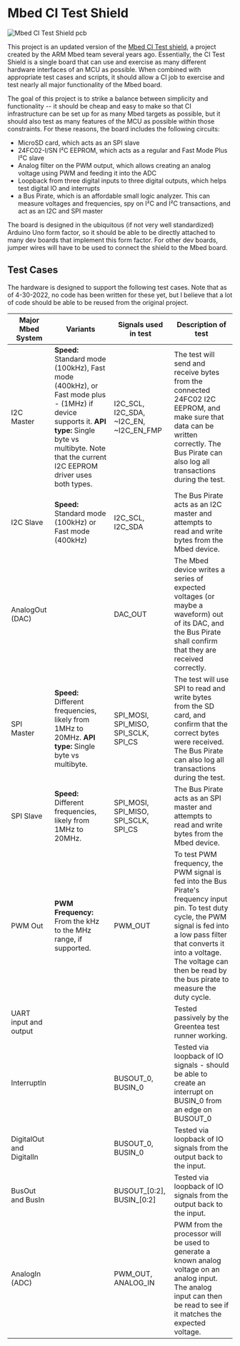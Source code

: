 # Mbed CI Test Shield
![Mbed CI Test Shield pcb](https://app.box.com/shared/static/bijiwmo5xfw0mz87y4zxysnwlab9mixu.png)

This project is an updated version of the [Mbed CI Test shield](https://github.com/ARMmbed/ci-test-shield), a project created by the ARM Mbed team several years ago.  Essentially, the CI Test Shield is a single board that can use and exercise as many different hardware interfaces of an MCU as possible.  When combined with appropriate test cases and scripts, it should allow a CI job to exercise and test nearly all major functionality of the Mbed board.

The goal of this project is to strike a balance between simplicity and functionality -- it should be cheap and easy to make so that CI infrastructure can be set up for as many Mbed targets as possible, but it should also test as many features of the MCU as possible within those constraints.  For these reasons, the board includes the following circuits:
- MicroSD card, which acts as an SPI slave
- 24FC02-I/SN I²C EEPROM, which acts as a regular and Fast Mode Plus I²C slave
- Analog filter on the PWM output, which allows creating an analog voltage using PWM and feeding it into the ADC
- Loopback from three digital inputs to three digital outputs, which helps test digital IO and interrupts
- a Bus Pirate, which is an affordable small logic analyzer.  This can measure voltages and frequencies, spy on I²C and I²C transactions, and act as an I2C and SPI master

The board is designed in the ubiquitous (if not very well standardized) Arduino Uno form factor, so it should be able to be directly attached to many dev boards that implement this form factor.  For other dev boards, jumper wires will have to be used to connect the shield to the Mbed board.

## Test Cases
The hardware is designed to support the following test cases.  Note that as of 4-30-2022, no code has been written for these yet, but I believe that a lot of code should be able to be reused from the original project.

|Major Mbed System|Variants|Signals used in test|Description of test|
|---|---|---|---|
|I2C Master| **Speed:** Standard mode (100kHz), Fast mode (400kHz), or Fast mode plus - (1MHz) if device supports it.  **API type:** Single byte vs multibyte.  Note that the current I2C EEPROM driver uses both types.|I2C_SCL, I2C_SDA, ~I2C_EN, ~I2C_EN_FMP|The test will send and receive bytes from the connected 24FC02 I2C EEPROM, and make sure that data can be written correctly.  The Bus Pirate can also log all transactions during the test.|
|I2C Slave|**Speed:** Standard mode (100kHz) or Fast mode (400kHz)|I2C_SCL, I2C_SDA|The Bus Pirate acts as an I2C master and attempts to read and write bytes from the Mbed device.|
|AnalogOut (DAC)||DAC_OUT|The Mbed device writes a series of expected voltages (or maybe a waveform) out of its DAC, and the Bus Pirate shall confirm that they are received correctly.|
|SPI Master|**Speed:** Different frequencies, likely from 1MHz to 20MHz. **API type:** Single byte vs multibyte. |SPI_MOSI, SPI_MISO, SPI_SCLK, SPI_CS|The test will use SPI to read and write bytes from the SD card, and confirm that the correct bytes were received.  The Bus Pirate can also log all transactions during the test.|
|SPI Slave|**Speed:** Different frequencies, likely from 1MHz to 20MHz.|SPI_MOSI, SPI_MISO, SPI_SCLK, SPI_CS|The Bus Pirate acts as an SPI master and attempts to read and write bytes from the Mbed device.|
|PWM Out|**PWM Frequency:** From the kHz to the MHz range, if supported.|PWM_OUT|To test PWM frequency, the PWM signal is fed into the Bus Pirate's frequency input pin.  To test duty cycle, the PWM signal is fed into a low pass filter that converts it into a voltage.  The voltage can then be read by the bus pirate to measure the duty cycle.|
|UART input and output|||Tested passively by the Greentea test runner working.|
|InterruptIn||BUSOUT_0, BUSIN_0|Tested via loopback of IO signals - should be able to create an interrupt on BUSIN_0 from an edge on BUSOUT_0|
|DigitalOut and DigitalIn||BUSOUT_0, BUSIN_0|Tested via loopback of IO signals from the output back to the input.|
|BusOut and BusIn||BUSOUT_[0:2], BUSIN_[0:2]|Tested via loopback of IO signals from the output back to the input.|
|AnalogIn (ADC)||PWM_OUT, ANALOG_IN|PWM from the processor will be used to generate a known analog voltage on an analog input.  The analog input can then be read to see if it matches the expected voltage.|